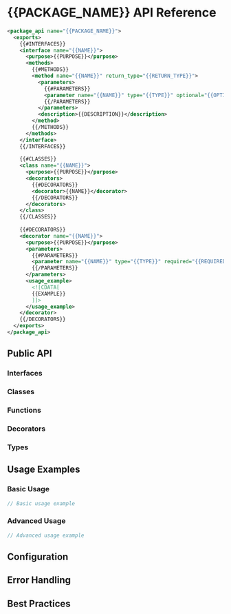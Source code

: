 # {{PACKAGE_NAME}} API Reference

```xml
<package_api name="{{PACKAGE_NAME}}">
  <exports>
    {{#INTERFACES}}
    <interface name="{{NAME}}">
      <purpose>{{PURPOSE}}</purpose>
      <methods>
        {{#METHODS}}
        <method name="{{NAME}}" return_type="{{RETURN_TYPE}}">
          <parameters>
            {{#PARAMETERS}}
            <parameter name="{{NAME}}" type="{{TYPE}}" optional="{{OPTIONAL}}">{{DESCRIPTION}}</parameter>
            {{/PARAMETERS}}
          </parameters>
          <description>{{DESCRIPTION}}</description>
        </method>
        {{/METHODS}}
      </methods>
    </interface>
    {{/INTERFACES}}
    
    {{#CLASSES}}
    <class name="{{NAME}}">
      <purpose>{{PURPOSE}}</purpose>
      <decorators>
        {{#DECORATORS}}
        <decorator>{{NAME}}</decorator>
        {{/DECORATORS}}
      </decorators>
    </class>
    {{/CLASSES}}
    
    {{#DECORATORS}}
    <decorator name="{{NAME}}">
      <purpose>{{PURPOSE}}</purpose>
      <parameters>
        {{#PARAMETERS}}
        <parameter name="{{NAME}}" type="{{TYPE}}" required="{{REQUIRED}}">{{DESCRIPTION}}</parameter>
        {{/PARAMETERS}}
      </parameters>
      <usage_example>
        <![CDATA[
        {{EXAMPLE}}
        ]]>
      </usage_example>
    </decorator>
    {{/DECORATORS}}
  </exports>
</package_api>
```

## Public API

### Interfaces

<!-- Document all public interfaces -->

### Classes

<!-- Document all public classes -->

### Functions

<!-- Document all public functions -->

### Decorators

<!-- Document all decorators if applicable -->

### Types

<!-- Document all public types -->

## Usage Examples

### Basic Usage

```typescript
// Basic usage example
```

### Advanced Usage

```typescript
// Advanced usage example
```

## Configuration

<!-- Document any configuration options -->

## Error Handling

<!-- Document error handling patterns -->

## Best Practices

<!-- List best practices for using this package -->